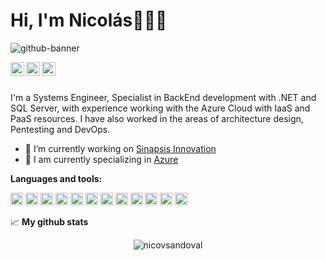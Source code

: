 # Hi, I'm Nicolás👋👨‍💻

![github-banner](https://user-images.githubusercontent.com/52359896/160258724-dfe0f413-c895-42e9-82b6-86928ba873c5.png)

<p float="left">
<a href="https://www.instagram.com/nicovsandoval/"><img align="left" alt="Abhishek's Instagram" width="22px" src="https://raw.githubusercontent.com/hussainweb/hussainweb/main/icons/instagram.png" /></a>
<a href="https://twitter.com/nicovsandoval"><img align="left" alt="Abhishek Naidu | Twitter" width="22px" src="https://raw.githubusercontent.com/peterthehan/peterthehan/master/assets/twitter.svg" /></a>
<a href="https://www.linkedin.com/in/nicovsandoval/"><img align="left" alt="Abhishek's LinkedIN" width="22px" src="https://raw.githubusercontent.com/peterthehan/peterthehan/master/assets/linkedin.svg" /></a>
</p>
</br>
</br>

<p>I'm a Systems Engineer, Specialist in BackEnd development with .NET and SQL Server, with experience working with the Azure Cloud with IaaS and PaaS resources. I have also worked in the areas of architecture design, Pentesting and DevOps.</p>

- 🔭 I’m currently working on [Sinapsis Innovation](https://sinapsis.global/)
- 🌱 I am currently specializing in [Azure](https://azure.microsoft.com/es-es/)

**Languages and tools:**

<p float="left">
<img height="20" src="https://user-images.githubusercontent.com/52359896/160260158-84ac76a5-3b01-4ce8-ba27-82e65bfc1a8d.png">
<img height="20" src="https://user-images.githubusercontent.com/52359896/160260166-4236f6c9-408a-44bf-a8df-a19f31798fb0.png">
<img height="20" src="https://user-images.githubusercontent.com/52359896/160260168-ed901b1a-94b5-438d-a7ae-608af5f042d5.png">
<img height="20" src="https://user-images.githubusercontent.com/52359896/160260176-63f9d732-e91f-4017-bd3b-df04d59d1816.png">
<img height="20" src="https://user-images.githubusercontent.com/52359896/160260180-1c9e64c3-0022-4595-925b-2b127c53eec2.png">
<img height="20" src="https://user-images.githubusercontent.com/52359896/160260184-6cbffa03-b75f-47f2-975c-eb180fff2779.png">
<img height="20" src="https://user-images.githubusercontent.com/52359896/160260186-c7d73b65-31e3-4ef4-b01b-aba7fa2e2006.png">
<img height="20" src="https://user-images.githubusercontent.com/52359896/160260187-58f49fa1-8032-482b-8bcf-047869addec0.png">
<img height="20" src="https://user-images.githubusercontent.com/52359896/160260190-e072bb43-fe54-4db6-b29b-503f99213747.png">
<img height="20" src="https://user-images.githubusercontent.com/52359896/160260191-82aa3ee5-2d6b-4b27-949d-013622d63fc8.png">
<img height="20" src="https://user-images.githubusercontent.com/52359896/160260192-3c3cef7e-5637-42a5-8da7-f212cb4e4374.png">
<img height="20" src="https://user-images.githubusercontent.com/52359896/160260193-3b1ab6e2-f011-444c-9462-0349e1e8d1bd.png">
</p>

📈 **My github stats**

<p align="center"> <img src="https://github-readme-stats.vercel.app/api?username=nicovsandoval&show_icons=true&theme=gotham" alt="nicovsandoval" />


